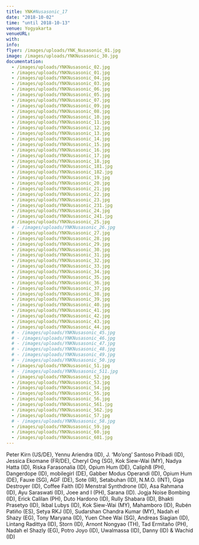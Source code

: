 ```yaml
---
title: YNK#Nusasonic_17
date: "2018-10-02"
time: "until 2018-10-13"
venue: Yogyakarta
venueURL:
with:
info:
flyer: /images/uploads/YNK_Nusasonic_01.jpg
image: /images/uploads/YNKNusasonic_30.jpg
documentation:
  - /images/uploads/YNKNusasonic_02.jpg
  - /images/uploads/YNKNusasonic_01.jpg
  - /images/uploads/YNKNusasonic_04.jpg
  - /images/uploads/YNKNusasonic_03.jpg
  - /images/uploads/YNKNusasonic_06.jpg
  - /images/uploads/YNKNusasonic_05.jpg
  - /images/uploads/YNKNusasonic_07.jpg
  - /images/uploads/YNKNusasonic_09.jpg
  - /images/uploads/YNKNusasonic_08.jpg
  - /images/uploads/YNKNusasonic_10.jpg
  - /images/uploads/YNKNusasonic_11.jpg
  - /images/uploads/YNKNusasonic_12.jpg
  - /images/uploads/YNKNusasonic_13.jpg
  - /images/uploads/YNKNusasonic_14.jpg
  - /images/uploads/YNKNusasonic_15.jpg
  - /images/uploads/YNKNusasonic_16.jpg
  - /images/uploads/YNKNusasonic_17.jpg
  - /images/uploads/YNKNusasonic_18.jpg
  - /images/uploads/YNKNusasonic_181.jpg
  - /images/uploads/YNKNusasonic_182.jpg
  - /images/uploads/YNKNusasonic_19.jpg
  - /images/uploads/YNKNusasonic_20.jpg
  - /images/uploads/YNKNusasonic_21.jpg
  - /images/uploads/YNKNusasonic_22.jpg
  - /images/uploads/YNKNusasonic_23.jpg
  - /images/uploads/YNKNusasonic_231.jpg
  - /images/uploads/YNKNusasonic_24.jpg
  - /images/uploads/YNKNusasonic_241.jpg
  - /images/uploads/YNKNusasonic_25.jpg
  # - /images/uploads/YNKNusasonic_26.jpg
  - /images/uploads/YNKNusasonic_27.jpg
  - /images/uploads/YNKNusasonic_28.jpg
  - /images/uploads/YNKNusasonic_29.jpg
  - /images/uploads/YNKNusasonic_30.jpg
  - /images/uploads/YNKNusasonic_31.jpg
  - /images/uploads/YNKNusasonic_32.jpg
  - /images/uploads/YNKNusasonic_33.jpg
  - /images/uploads/YNKNusasonic_34.jpg
  - /images/uploads/YNKNusasonic_35.jpg
  - /images/uploads/YNKNusasonic_36.jpg
  - /images/uploads/YNKNusasonic_37.jpg
  - /images/uploads/YNKNusasonic_38.jpg
  - /images/uploads/YNKNusasonic_39.jpg
  - /images/uploads/YNKNusasonic_40.jpg
  - /images/uploads/YNKNusasonic_41.jpg
  - /images/uploads/YNKNusasonic_42.jpg
  - /images/uploads/YNKNusasonic_43.jpg
  - /images/uploads/YNKNusasonic_44.jpg
  # - /images/uploads/YNKNusasonic_45.jpg
  # - /images/uploads/YNKNusasonic_46.jpg
  # - /images/uploads/YNKNusasonic_47.jpg
  # - /images/uploads/YNKNusasonic_48.jpg
  # - /images/uploads/YNKNusasonic_49.jpg
  # - /images/uploads/YNKNusasonic_50.jpg
  - /images/uploads/YNKNusasonic_51.jpg
  # - /images/uploads/YNKNusasonic_511.jpg
  - /images/uploads/YNKNusasonic_52.jpg
  - /images/uploads/YNKNusasonic_53.jpg
  - /images/uploads/YNKNusasonic_54.jpg
  - /images/uploads/YNKNusasonic_55.jpg
  - /images/uploads/YNKNusasonic_56.jpg
  - /images/uploads/YNKNusasonic_561.jpg
  - /images/uploads/YNKNusasonic_562.jpg
  - /images/uploads/YNKNusasonic_57.jpg
  # - /images/uploads/YNKNusasonic_58.jpg
  - /images/uploads/YNKNusasonic_59.jpg
  - /images/uploads/YNKNusasonic_60.jpg
  - /images/uploads/YNKNusasonic_601.jpg
---
```


Peter Kirn (US/DE), Yennu Ariendra (ID), J. ‘Mo’ong’ Santoso Pribadi (ID), Jessica Ekomane (FR/DE), Cheryl Ong (SG), Kok Siew-Wai (MY), Nadya Hatta (ID), Riska Farasonalia (ID), Opium Hum (DE), Caliph8 (PH), Dangerdope (ID), mobilegirl (DE), Gabber Modus Operandi (ID), Opium Hum (DE), Fauxe (SG), AGF (DE), Sote (IR), Setabuhan (ID), N.M.O. (INT), Giga Destroyer (ID), Coffee Faith (ID) Menstral Synthdrone (ID), Asa Rahmana (ID), Ayu Saraswati (ID), Joee and I (PH), Sarana (ID). Jogja Noise Bombing (ID), Erick Calilan (PH), Duto Hardono (ID), Rully Shabara (ID), Bhakti Prasetyo (ID), Ikbal Lubys (ID), Kok Siew-Wai (MY), Mahamboro (ID), Rubén Patiño (ES), Setya RKJ (ID), Sudarshan Chandra Kumar (MY), Nadah el Shazy (EG), Tony Maryana (ID), Yuen Chee Wai (SG), Andreas Siagian (ID), Lintang Radittya (ID), Storn (ID), Arnont Nongyao (TH), Tad Ermitaño (PH), Nadah el Shazly (EG), Potro Joyo (ID), Uwalmassa (ID), Danny (ID) & Wachid (ID)

